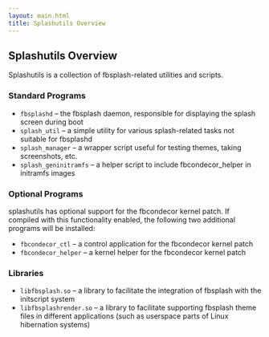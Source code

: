 ```yaml
---
layout: main.html
title: Splashutils Overview
---
```


Splashutils Overview
--------------------

Splashutils is a collection of fbsplash-related utilities and scripts.

### Standard Programs

* `fbsplashd` – the fbsplash daemon, responsible for displaying the splash
    screen during boot
* `splash_util` – a simple utility for various splash-related tasks not
    suitable for fbsplashd
* `splash_manager` – a wrapper script useful for testing themes, taking
    screenshots, etc.
* `splash_geninitramfs` – a helper script to include fbcondecor_helper in
    initramfs images

### Optional Programs

splashutils has optional support for the fbcondecor kernel patch. If compiled
with this functionality enabled, the following two additional programs will be
installed:

* `fbcondecor_ctl` – a control application for the fbcondecor kernel patch
* `fbcondecor_helper` – a kernel helper for the fbcondecor kernel patch

### Libraries

* `libfbsplash.so` – a library to facilitate the integration of fbsplash with the
    initscript system
* `libfbsplashrender.so` – a library to facilitate supporting fbsplash theme
    files in different applications (such as userspace parts of
Linux hibernation systems)
